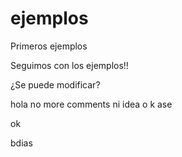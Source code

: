 ejemplos
========

Primeros ejemplos

Seguimos con los ejemplos!!


¿Se puede modificar? 

hola
no more comments
ni idea o k ase


ok

bdias
